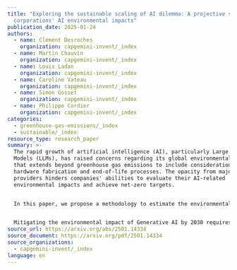 ```yaml
---
title: "Exploring the sustainable scaling of AI dilemma: A projective study of
  corporations' AI environmental impacts"
publication_date: 2025-01-24
authors:
  - name: Clément Desroches
    organization: capgemini-invent/_index
  - name: Martin Chauvin
    organization: capgemini-invent/_index
  - name: Louis Ladan
    organization: capgemini-invent/_index
  - name: Caroline Vateau
    organization: capgemini-invent/_index
  - name: Simon Gosset
    organization: capgemini-invent/_index
  - name: Philippe Cordier
    organization: capgemini-invent/_index
categories:
  - greenhouse-gas-emissions/_index
  - sustainable/_index
resource_type: research_paper
summary: >-
  The rapid growth of artificial intelligence (AI), particularly Large Language
  Models (LLMs), has raised concerns regarding its global environmental impact
  that extends beyond greenhouse gas emissions to include consideration of
  hardware fabrication and end-of-life processes. The opacity from major
  providers hinders companies' abilities to evaluate their AI-related
  environmental impacts and achieve net-zero targets.


  In this paper, we propose a methodology to estimate the environmental impact of a company's AI portfolio, providing actionable insights without necessitating extensive AI and Life-Cycle Assessment (LCA) expertise. Results confirm that large generative AI models consume up to 4600x more energy than traditional models. Our modelling approach, which accounts for increased AI usage, hardware computing efficiency, and changes in electricity mix in line with IPCC scenarios, forecasts AI electricity use up to 2030. Under a high adoption scenario, driven by widespread Generative AI and agents adoption associated to increasingly complex models and frameworks, AI electricity use is projected to rise by a factor of 24.4.


  Mitigating the environmental impact of Generative AI by 2030 requires coordinated efforts across the AI value chain. Isolated measures in hardware efficiency, model efficiency, or grid improvements alone are insufficient. We advocate for standardized environmental assessment frameworks, greater transparency from the all actors of the value chain and the introduction of a "Return on Environment" metric to align AI development with net-zero goals. 
source_url: https://arxiv.org/abs/2501.14334
source_document: https://arxiv.org/pdf/2501.14334
source_organizations:
  - capgemini-invent/_index
language: en
---
```

